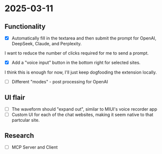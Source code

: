 # 2025-03-11

## Functionality

- [x] Automatically fill in the textarea and then submit the prompt for
      OpenAI, DeepSeek, Claude, and Perplexity.

I want to reduce the number of clicks required for me to send a prompt.

- [x] Add a "voice input" button in the bottom right for selected sites.

I think this is enough for now, I'll just keep dogfooding the extension locally.

- [ ] Different "modes" - post processing for OpenAI

## UI flair

- [ ] The waveform should "expand out", similar to MIUI's voice recorder app
- [ ] Custom UI for each of the chat websites, making it seem native to that partcular site.

## Research

- [ ] MCP Server and Client
